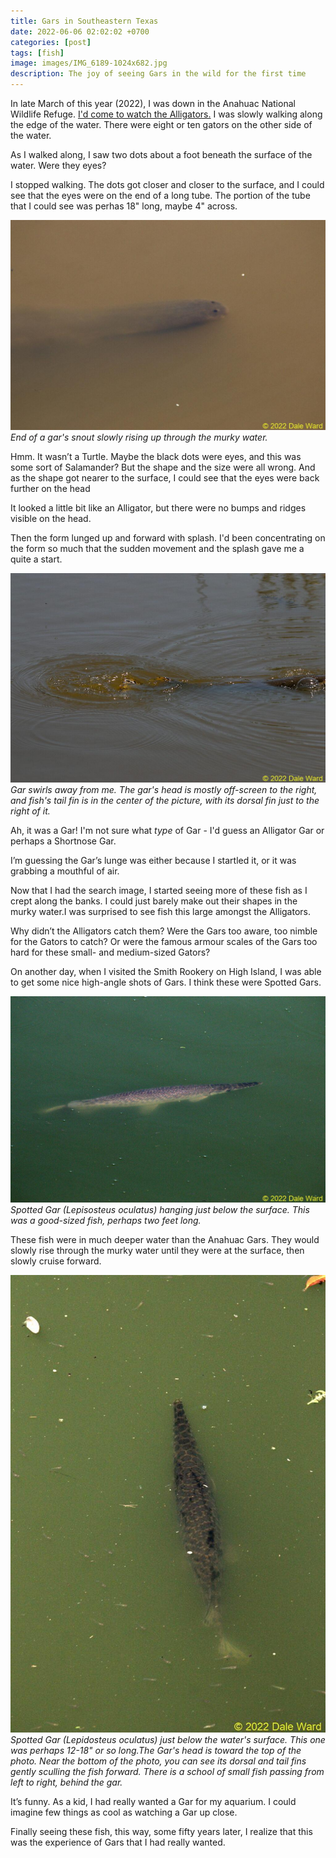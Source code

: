 ```yaml
---
title: Gars in Southeastern Texas
date: 2022-06-06 02:02:02 +0700
categories: [post]
tags: [fish]
image: images/IMG_6189-1024x682.jpg
description: The joy of seeing Gars in the wild for the first time
---
```


In late March of this year (2022), I was down in the Anahuac National Wildlife Refuge. [I'd come to watch the Alligators.](/blog/2022/05/28/Alligator-Watching-at-Anahuac-National-Wildlife-Refuge-Texas/) I was slowly walking along the edge of the water. There were eight or ten gators on the other side of the water.

As I walked along, I saw two dots about a foot beneath the surface of the water. Were they eyes?

I stopped walking. The dots got closer and closer to the surface, and I could see that the eyes were on the end of a long tube. The portion of the tube that I could see was perhas 18" long, maybe 4" across.

![picture](images/IMG_6189-1024x682.jpg)
*End of a gar's snout slowly rising up through the murky water.*

Hmm. It wasn’t a Turtle. Maybe the black dots were eyes, and this was some sort of Salamander? But the shape and the size were all wrong. And as the shape got nearer to the surface, I could see that the eyes were back further on the head

It looked a little bit like an Alligator, but there were no bumps and ridges visible on the head.  

Then the form lunged up and forward with splash. I'd been concentrating on the form so much that the sudden movement and the splash gave me a quite a start.

![picture](images/IMG_6191-1024x682.jpg)
*Gar swirls away from me. The gar's head is mostly off-screen to the right, and fish's tail fin is in the center of the picture, with its dorsal fin just to the right of it.*

Ah, it was a Gar! I'm not sure what _type_ of Gar - I'd guess an Alligator Gar or perhaps a Shortnose Gar.

I’m guessing the Gar’s lunge was either because I startled it, or it was grabbing a mouthful of air.

Now that I had the search image, I started seeing more of these fish as I crept along the banks. I could just barely make out their shapes in the murky water.I was surprised to see fish this large amongst the Alligators.

Why didn’t the Alligators catch them? Were the Gars too aware, too nimble for the Gators to catch? Or were the famous armour scales of the Gars too hard for these small- and medium-sized Gators?

On another day, when I visited the Smith Rookery on High Island, I was able to get some nice high-angle shots of Gars. I think these were Spotted Gars.

![picture](images/IMG_5481-1024x670.jpg)
*Spotted Gar (_Lepisosteus oculatus_) hanging just below the surface. This was a good-sized fish, perhaps two feet long.*

These fish were in much deeper water than the Anahuac Gars. They would slowly rise through the murky water until they were at the surface, then slowly cruise forward.

![picture](images/IMG_5480-705x1024.jpg)
*Spotted Gar (_Lepidosteus oculatus_) just below the water's surface. This one was perhaps 12-18" or so long.The Gar's head is toward the top of the photo. Near the bottom of the photo, you can see its dorsal and tail fins gently sculling the fish forward. There is a school of small fish passing from left to right, behind the gar.*

It’s funny. As a kid, I had really wanted a Gar for my aquarium. I could imagine few things as cool as watching a Gar up close.

Finally seeing these fish, this way, some fifty years later, I realize that this was the experience of Gars that I had really wanted.
